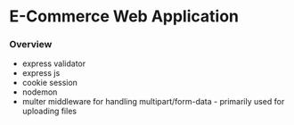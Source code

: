 # E-Commerce Web Application

### Overview

- express validator
- express js
- cookie session
- nodemon
- multer middleware for handling multipart/form-data - primarily used for uploading files